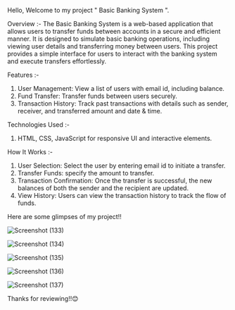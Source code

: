 Hello,
Welcome to my project " Basic Banking System ".

Overview :-
The Basic Banking System is a web-based application that allows users to transfer funds between accounts in a secure and efficient manner. It is designed to simulate basic banking operations, including viewing user details and transferring money between users. This project provides a simple interface for users to interact with the banking system and execute transfers effortlessly.

Features :-
1. User Management: View a list of users with email id, including balance.
2. Fund Transfer: Transfer funds between users securely.
3. Transaction History: Track past transactions with details such as sender, receiver, and transferred amount and date & time.
   
Technologies Used :-
1. HTML, CSS, JavaScript for responsive UI and interactive elements.

How It Works :-
1. User Selection: Select the user by entering email id to initiate a transfer.
2. Transfer Funds: specify the amount to transfer.
3. Transaction Confirmation: Once the transfer is successful, the new balances of both the sender and the recipient are updated.
4. View History: Users can view the transaction history to track the flow of funds.

Here are some glimpses of my project!!

![Screenshot (133)](https://github.com/user-attachments/assets/903a6b8a-cb54-4d4f-b08e-3fbed21ac01a)

![Screenshot (134)](https://github.com/user-attachments/assets/12947af9-099a-44fe-af6c-5df54a98c636)

![Screenshot (135)](https://github.com/user-attachments/assets/197ad59e-a6ac-4f7e-86ac-11bdc5e078c0)

![Screenshot (136)](https://github.com/user-attachments/assets/59c9c9a7-065a-4c8a-8c7b-93eb92faab54)

![Screenshot (137)](https://github.com/user-attachments/assets/bd38b94d-3ac1-476b-b325-3b091659692e)

Thanks for reviewing!!😊




